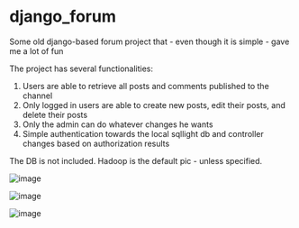# django_forum
Some old django-based forum project that - even though it is simple - gave me a lot of fun


The project has several functionalities:
<ol>
  <li> Users are able to retrieve all posts and comments published to the channel</li>
  <li> Only logged in users are able to create new posts, edit their posts, and delete their posts </li>
  <li> Only the admin can do whatever changes he wants </li>
  <li> Simple authentication towards the local sqllight db and controller changes based on authorization results</li>
</ol>

The DB is not included.
Hadoop is the default pic - unless specified.


![image](https://user-images.githubusercontent.com/46672394/109829954-4c9b6100-7c3e-11eb-8272-0ff25f77fcbb.png)

![image](https://user-images.githubusercontent.com/46672394/109829993-57ee8c80-7c3e-11eb-9d46-72e661f89a17.png)

![image](https://user-images.githubusercontent.com/46672394/109830008-5d4bd700-7c3e-11eb-844e-b0b515c062ed.png)
